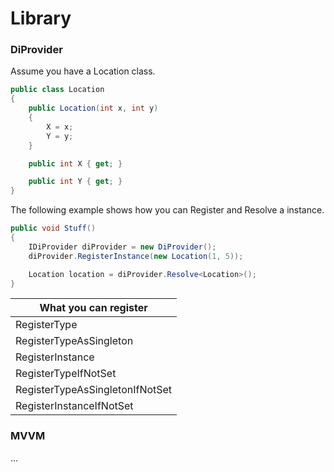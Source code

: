 # Library

### DiProvider
Assume you have a Location class.
```c#
public class Location
{
    public Location(int x, int y)
    {
        X = x;
        Y = y;
    }

    public int X { get; }

    public int Y { get; }
}
```

The following example shows how you can Register and Resolve a instance.
```c#
public void Stuff()
{
    IDiProvider diProvider = new DiProvider();
    diProvider.RegisterInstance(new Location(1, 5));

    Location location = diProvider.Resolve<Location>();
}
```

What you can register  |
--- |
RegisterType |
RegisterTypeAsSingleton |
RegisterInstance |
RegisterTypeIfNotSet |
RegisterTypeAsSingletonIfNotSet |
RegisterInstanceIfNotSet |

### MVVM
...
